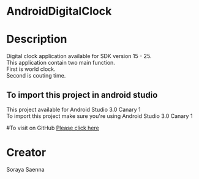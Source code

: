 # AndroidDigitalClock
# Description
Digital clock application available for SDK version 15 - 25. <br />
This application contain two main function.<br />
First is world clock.<br />
Second is couting time.<br />
## To import this project in android studio
This project available for Android Studio 3.0 Canary 1 <br />
To import this project make sure you're using Android Studio 3.0 Canary 1

#To visit on GitHub
[Please click here](https://github.com/Bubblebitoey/AndroidDigitalClock/)

# Creator
Soraya Saenna
